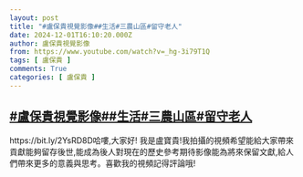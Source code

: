 ```yaml
---
layout: post
title: "#盧保貴視覺影像##生活#三農山區#留守老人"
date: 2024-12-01T16:10:20.000Z
author: 盧保貴視覺影像
from: https://www.youtube.com/watch?v=_hg-3i79T1Q
tags: [ 盧保貴 ]
comments: True
categories: [ 盧保貴 ]
---
```

<!--1733069420000-->
[#盧保貴視覺影像##生活#三農山區#留守老人](https://www.youtube.com/watch?v=_hg-3i79T1Q)
------

<div>
https://bit.ly/2YsRD8D哈嘍,大家好! 我是盧寶貴!我拍攝的視頻希望能給大家帶來貢獻能夠留存後世,能成為後人對現在的歷史參考期待影像能為將來保留文獻,給人們帶來更多的意義與思考。喜歡我的視頻記得評論哦!
</div>
